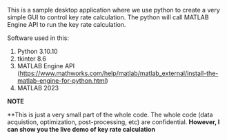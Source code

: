 This is a sample desktop application where we use python to create a very simple GUI to control key rate calculation. The python will call MATLAB Engine API to run the key rate calculation. 

Software used in this:
1. Python 3.10.10
2. tkinter 8.6
3. MATLAB Engine API (https://www.mathworks.com/help/matlab/matlab_external/install-the-matlab-engine-for-python.html)
4. MATLAB 2023

**NOTE**

**This is just a very small part of the whole code. The whole code (data acquistion, optimization, post-processing, etc) are confidential. 
**However, I can show you the live demo of key rate calculation**
